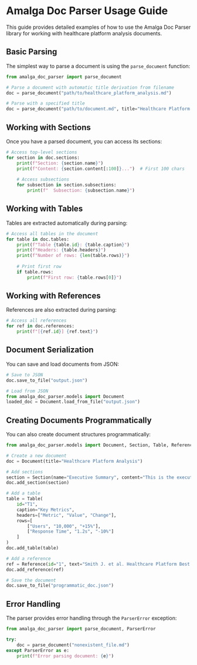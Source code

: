 # Amalga Doc Parser Usage Guide

This guide provides detailed examples of how to use the Amalga Doc Parser library for working with healthcare platform analysis documents.

## Basic Parsing

The simplest way to parse a document is using the `parse_document` function:

```python
from amalga_doc_parser import parse_document

# Parse a document with automatic title derivation from filename
doc = parse_document("path/to/healthcare_platform_analysis.md")

# Parse with a specified title
doc = parse_document("path/to/document.md", title="Healthcare Platform Analysis")
```

## Working with Sections

Once you have a parsed document, you can access its sections:

```python
# Access top-level sections
for section in doc.sections:
    print(f"Section: {section.name}")
    print(f"Content: {section.content[:100]}...")  # First 100 chars
    
    # Access subsections
    for subsection in section.subsections:
        print(f"  Subsection: {subsection.name}")
```

## Working with Tables

Tables are extracted automatically during parsing:

```python
# Access all tables in the document
for table in doc.tables:
    print(f"Table {table.id}: {table.caption}")
    print(f"Headers: {table.headers}")
    print(f"Number of rows: {len(table.rows)}")
    
    # Print first row
    if table.rows:
        print(f"First row: {table.rows[0]}")
```

## Working with References

References are also extracted during parsing:

```python
# Access all references
for ref in doc.references:
    print(f"[{ref.id}] {ref.text}")
```

## Document Serialization

You can save and load documents from JSON:

```python
# Save to JSON
doc.save_to_file("output.json")

# Load from JSON
from amalga_doc_parser.models import Document
loaded_doc = Document.load_from_file("output.json")
```

## Creating Documents Programmatically

You can also create document structures programmatically:

```python
from amalga_doc_parser.models import Document, Section, Table, Reference

# Create a new document
doc = Document(title="Healthcare Platform Analysis")

# Add sections
section = Section(name="Executive Summary", content="This is the executive summary content.")
doc.add_section(section)

# Add a table
table = Table(
    id="T1",
    caption="Key Metrics",
    headers=["Metric", "Value", "Change"],
    rows=[
        ["Users", "10,000", "+15%"],
        ["Response Time", "1.2s", "-10%"]
    ]
)
doc.add_table(table)

# Add a reference
ref = Reference(id="1", text="Smith J. et al. Healthcare Platform Best Practices, 2025")
doc.add_reference(ref)

# Save the document
doc.save_to_file("programmatic_doc.json")
```

## Error Handling

The parser provides error handling through the `ParserError` exception:

```python
from amalga_doc_parser import parse_document, ParserError

try:
    doc = parse_document("nonexistent_file.md")
except ParserError as e:
    print(f"Error parsing document: {e}")
```

